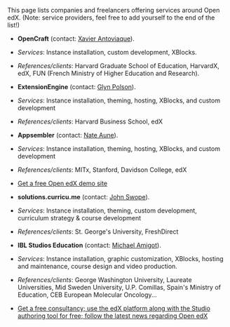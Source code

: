 This page lists companies and freelancers offering services around Open edX. (Note: service providers, feel free to add yourself to the end of the list!)

* **OpenCraft** (contact: [Xavier Antoviaque](mailto:xavier@opencraft.com)).
 * _Services_: Instance installation, custom development, XBlocks.
 * _References/clients_: Harvard Graduate School of Education, HarvardX, edX, FUN (French Ministry of Higher Education and Research).

* **ExtensionEngine** (contact: [Glyn Polson](mailto:glyn@extensionengine.com.com)).
 * _Services_: Instance installation, theming, hosting, XBlocks, and custom development
 * _References/clients_: Harvard Business School, edX

* **Appsembler** (contact: [Nate Aune](mailto:nate@appsembler.com)).
 * _Services_: Instance installation, theming, hosting, XBlocks, and custom development
 * _References/clients_: MITx, Stanford, Davidson College, edX
 * [Get a free Open edX demo site](http://launcher.appsembler.com/openedx)

* **solutions.curricu.me** (contact: [John Swope](mailto:john@curricu.me)).
 * _Services_: Instance installation, theming, custom development, curriculum strategy & course development
 * _References/clients_: St. George's University, FreshDirect

* **IBL Studios Education** (contact: [Michael Amigot](mailto:amigot@iblstudios.com)).
 * _Services_: Instance installation, graphic customization, XBlocks, hosting and maintenance, course design and video production.
 * _References/clients_: George Washington University, Laureate Universities, Mid Sweden University, U.P. Comillas, Spain's Ministry of Education, CEB European Molecular Oncology...
 * [Get a free consultancy; use the edX platform along with the Studio authoring tool for free; follow the latest news regarding Open edX](http://iblstudios.com)
